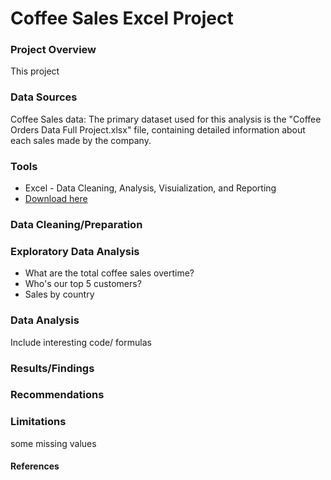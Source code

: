 # Coffee Sales Excel Project

### Project Overview

This project

### Data Sources

Coffee Sales data: The primary dataset used for this analysis is the "Coffee Orders Data Full Project.xlsx" file, containing detailed information about each sales made by the company. 

### Tools

- Excel - Data Cleaning, Analysis, Visuialization, and Reporting
- [Download here](https://lccuny-my.sharepoint.com/:x:/g/personal/ali_jabbi_lc_cuny_edu/EaOrhkt5S2lEiRSjQ64pNewBbFTCszjP7dur-7Vp6EEeQA?e=KbfGb1)

### Data Cleaning/Preparation








### Exploratory Data Analysis
- What are the total coffee sales overtime?
- Who's our top 5 customers?
- Sales by country

### Data Analysis

Include interesting code/ formulas




### Results/Findings






### Recommendations






### Limitations
some missing values









#### References
